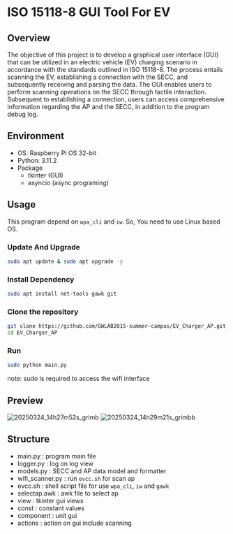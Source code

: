 # ISO 15118-8 GUI Tool For EV

## Overview

The objective of this project is to develop a graphical user interface (GUI) that can be utilized in an electric vehicle (EV) charging scenario in accordance with the standards outlined in ISO 15118-8. The process entails scanning the EV, establishing a connection with the SECC, and subsequently receiving and parsing the data. The GUI enables users to perform scanning operations on the SECC through tactile interaction. Subsequent to establishing a connection, users can access comprehensive information regarding the AP and the SECC, in addition to the program debug log.

## Environment

- OS: Raspberry Pi OS 32-bit
- Python: 3.11.2
- Package
  - tkinter (GUI)
  - asyncio (async programing)

## Usage

This program depend on `wpa_cli` and `iw`. So, You need to use Linux based OS.

### Update And Upgrade
```bash
sudo apt update & sudo apt upgrade -y
```

### Install Dependency
```bash
sudo apt install net-tools gawk git
```

### Clone the repository

```bash
git clone https://github.com/GWLAB2015-summer-campus/EV_Charger_AP.git
cd EV_Charger_AP
```

### Run

```bash
sudo python main.py
```

note: sudo is required to access the wifi interface

## Preview
![20250324_14h27m52s_grimb](https://github.com/user-attachments/assets/cdbc76b5-a105-4eb2-b1dd-737006ddaba0)
![20250324_14h29m21s_grimbb](https://github.com/user-attachments/assets/0b99f874-0240-4034-a4d7-ab3f018cb644)

## Structure
- main.py : program main file
- logger.py : log on log view
- models.py : SECC and AP data model and formatter
- wifi_scanner.py : run `evcc.sh` for scan ap
- evcc.sh : shell script file for use `wpa_cli`, `iw` and `gawk`
- selectap.awk : awk file to select ap
- view : tkinter gui views
- const : constant values
- component : unit gui
- actions : action on gui include scanning
